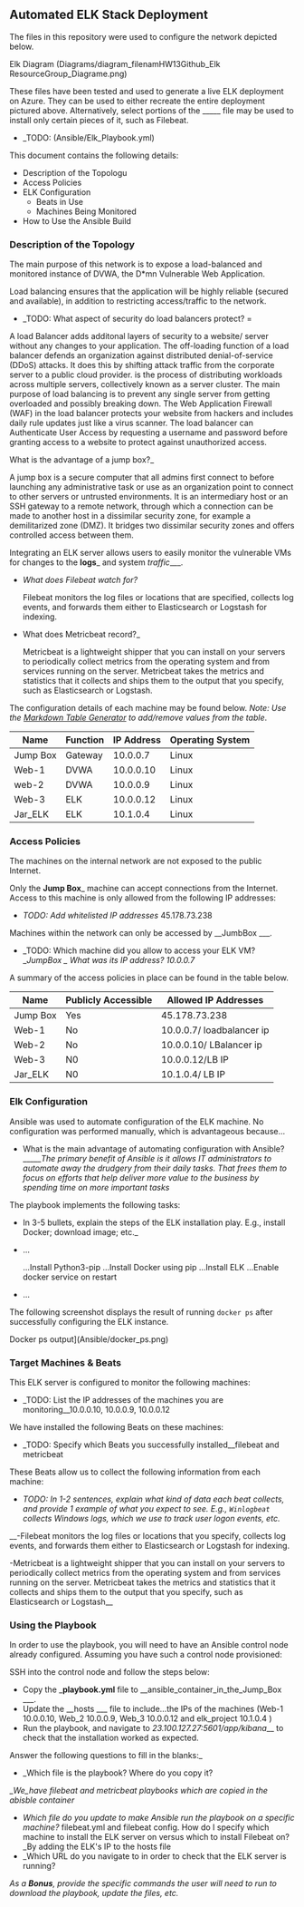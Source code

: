 ## Automated ELK Stack Deployment

The files in this repository were used to configure the network depicted below.

Elk Diagram (Diagrams/diagram_filenamHW13Github_Elk ResourceGroup_Diagrame.png)

These files have been tested and used to generate a live ELK deployment on Azure. They can be used to either recreate the entire deployment pictured above. Alternatively, select portions of the _____ file may be used to install only certain pieces of it, such as Filebeat.

  - _TODO: (Ansible/Elk_Playbook.yml)

This document contains the following details:
- Description of the Topologu
- Access Policies
- ELK Configuration
  - Beats in Use
  - Machines Being Monitored
- How to Use the Ansible Build


### Description of the Topology

The main purpose of this network is to expose a load-balanced and monitored instance of DVWA, the D*mn Vulnerable Web Application.

Load balancing ensures that the application will be highly reliable (secured and available), in addition to restricting access/traffic to the network.
- _TODO: What aspect of security do load balancers protect? = 

A load Balancer adds additonal layers of security to a website/ server without any changes to your application. The off-loading function of a load balancer defends an organization against distributed denial-of-service (DDoS) attacks. It does this by shifting attack traffic from the corporate server to a public cloud provider. is the process of distributing workloads across multiple servers, collectively known as a server cluster. The main purpose of load balancing is to prevent any single server from getting overloaded and possibly breaking down. The Web Application Firewall (WAF) in the load balancer protects your website from hackers and includes daily rule updates just like a virus scanner. The load balancer can Authenticate User Access by requesting a username and password before granting access to a website to protect against unauthorized access. 

 What is the advantage of a jump box?_

 A jump box is a secure computer that all admins first connect to before launching any administrative task or use as an organization point to connect to other servers or untrusted environments. It is an intermediary host or an SSH gateway to a remote network, through which a connection can be made to another host in a dissimilar security zone, for example a demilitarized zone (DMZ). It bridges two dissimilar security zones and offers controlled access between them.

Integrating an ELK server allows users to easily monitor the vulnerable VMs for changes to the __logs___ and system _traffic____.

- _What does Filebeat watch for?_

    Filebeat monitors the log files or locations that are specified, collects log events, and forwards them either to Elasticsearch or Logstash for indexing.
    
- What does Metricbeat record?_

   Metricbeat is a lightweight shipper that you can install on your servers to periodically collect metrics from the operating system and from services running on the server. Metricbeat takes the metrics and statistics that it collects and ships them to the output that you specify, such as Elasticsearch or Logstash.

The configuration details of each machine may be found below.
_Note: Use the [Markdown Table Generator](http://www.tablesgenerator.com/markdown_tables) to add/remove values from the table_.

| Name     | Function | IP Address | Operating System |
|----------|----------|------------|------------------|
| Jump Box | Gateway  | 10.0.0.7   | Linux            |
| Web-1    | DVWA     | 10.0.0.10  | Linux            |
| web-2    | DVWA     | 10.0.0.9   | Linux            |
| Web-3    | ELK      | 10.0.0.12  | Linux            |
| Jar_ELK  | ELK      | 10.1.0.4   | Linux            |

### Access Policies

The machines on the internal network are not exposed to the public Internet. 

Only the __Jump Box___ machine can accept connections from the Internet. Access to this machine is only allowed from the following IP addresses:
- _TODO: Add whitelisted IP addresses_ 45.178.73.238

Machines within the network can only be accessed by __JumbBox ___.
- _TODO: Which machine did you allow to access your ELK VM? __JumpBox _ What was its IP address? _10.0.0.7__

A summary of the access policies in place can be found in the table below.

| Name     | Publicly Accessible | Allowed IP Addresses |
|----------|---------------------|----------------------|
| Jump Box | Yes                 | 45.178.73.238        |
| Web-1    | No                  | 10.0.0.7/ loadbalancer ip |
| Web-2    | No                  | 10.0.0.10/ LBalancer ip   |
| Web-3    | N0                  | 10.0.0.12/LB IP           |
| Jar_ELK  | N0                  | 10.1.0.4/ LB IP           |

### Elk Configuration

Ansible was used to automate configuration of the ELK machine. No configuration was performed manually, which is advantageous because...

- What is the main advantage of automating configuration with Ansible?______The primary benefit of Ansible is it allows IT administrators to automate away the drudgery from their daily tasks. That frees them to focus on efforts that help deliver more value to the business by spending time on more important tasks_ 

The playbook implements the following tasks:

- In 3-5 bullets, explain the steps of the ELK installation play. E.g., install Docker; download image; etc._
- ...

    ...Install Python3-pip
    ...Install Docker using pip
    ...Install ELK
    ...Enable docker service on restart

- ...

The following screenshot displays the result of running `docker ps` after successfully configuring the ELK instance.

Docker ps output](Ansible/docker_ps.png) 

### Target Machines & Beats
This ELK server is configured to monitor the following machines:
- _TODO: List the IP addresses of the machines you are monitoring__10.0.0.10, 10.0.0.9, 10.0.0.12

We have installed the following Beats on these machines:
- _TODO: Specify which Beats you successfully installed__filebeat and metricbeat

These Beats allow us to collect the following information from each machine:
- _TODO: In 1-2 sentences, explain what kind of data each beat collects, and provide 1 example of what you expect to see. E.g., `Winlogbeat` collects Windows logs, which we use to track user logon events, etc._

__-Filebeat monitors the log files or locations that you specify, collects log events, and forwards them either to Elasticsearch or Logstash for indexing.

-Metricbeat is a lightweight shipper that you can install on your servers to periodically collect metrics from the operating system and from services running on the server. Metricbeat takes the metrics and statistics that it collects and ships them to the output that you specify, such as Elasticsearch or Logstash__ 

### Using the Playbook
In order to use the playbook, you will need to have an Ansible control node already configured. Assuming you have such a control node provisioned: 

SSH into the control node and follow the steps below:
- Copy the ___playbook.yml__ file to __ansible_container_in_the_Jump_Box ___.
- Update the __hosts ___ file to include...the IPs of the machines (Web-1 10.0.0.10, Web_2 10.0.0.9, Web_3 10.0.0.12 and elk_project 10.1.0.4 )
- Run the playbook, and navigate to _23.100.127.27:5601/app/kibana___ to check that the installation worked as expected.

 Answer the following questions to fill in the blanks:_
- _Which file is the playbook? Where do you copy it?

 __We_have filebeat and metricbeat playbooks which are copied in the abisble container_ 

- _Which file do you update to make Ansible run the playbook on a specific machine?_ filebeat.yml and filebeat config. How do I specify which machine to install the ELK server on versus which to install Filebeat on?_By adding the ELK's IP to the hosts file
- _Which URL do you navigate to in order to check that the ELK server is running?

_As a **Bonus**, provide the specific commands the user will need to run to download the playbook, update the files, etc._